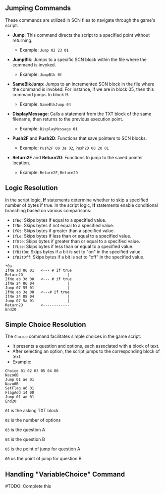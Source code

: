 ## Jumping Commands

These commands are utilized in SCN files to navigate through the game's script:

- **Jump**: This command directs the script to a specified point without returning.
  - Example: `Jump 02 23 01`

- **JumpBlk**: Jumps to a specific SCN block within the file where the command is invoked.
  - Example: `JumpBlk 0f`

- **SameBlkJump**: Jumps to an incremented SCN block in the file where the command is invoked. For instance, if we are in block 05, then this command jumps to block 9.
  - Example: `SameBlkJump 04`

- **DisplayMessage**: Calls a statement from the TXT block of the same filename, then returns to the previous execution point.
  - Example: `DisplayMessage 01`

- **Push2F** and **Push2D**: Functions that save pointers to SCN blocks.
  - Example: `Push2F 00 3a 02`, `Push2D 00 20 01`

- **Return2F** and **Return2D**: Functions to jump to the saved pointer location.
  - Example: `Return2F`, `Return2D`

## Logic Resolution

In the script logic, **If** statements determine whether to skip a specified number of bytes if true.
In the script logic, **If** statements enable conditional branching based on various comparisons:

- `IfEq`: Skips bytes if equal to a specified value.
- `IfNe`: Skips bytes if not equal to a specified value.
- `IfGt`: Skips bytes if greater than a specified value.
- `IfLe`: Skips bytes if less than or equal to a specified value.
- `IfGte`: Skips bytes if greater than or equal to a specified value.
- `IfLte`: Skips bytes if less than or equal to a specified value.
- `IfBitOn`: Skips bytes if a bit is set to "on" in the specified value.
- `IfBitOff`: Skips bytes if a bit is set to "off" in the specified value.

```
*0a
IfNe ad 06 01   <--- # if true
Return2D                    |
IfNe ab 3d 08   <--- # if true
IfNe 24 06 04               |
Jump 07 55 01               |
IfNe ab 3e 08   <---# if true
IfNe 24 08 04               |
Jump 07 5a 01               |
Return2D        <------------
End20
```

## Simple Choice Resolution

The `Choice` command facilitates simple choices in the game script.

- It presents a question and options, each associated with a block of text.
- After selecting an option, the script jumps to the corresponding block of text.
- Example:
```
Choice 01 02 03 05 04 00
Nazo6B
Jump 01 ae 01
Nazo6B
SetFlag a6 01
FlagAdd 14 00
Jump 01 ad 01
End20
```

`01` is the asking TXT block

`02` is the number of options

`03` is the question A

`04` is the question B

`05` is the point of jump for question A

`00` us the point of jump for question B


## Handling "VariableChoice" Command

#TODO: Complete this